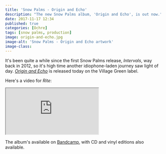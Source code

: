 ```yaml
---
title: 'Snow Palms - Origin and Echo'
description: "The new Snow Palms album, 'Origin and Echo', is out now."
date: 2017-11-17 12:34
published: true
categories: [Ochre]
tags: [snow palms, production]
image: origin-and-echo.jpg
image-alt: 'Snow Palms - Origin and Echo artwork'
image-class:
---
```


It's been quite a while since the first Snow Palms release, _Intervals_, way
back in 2012, so it's high time another idiophone-laden journey saw light of
day. [_Origin and Echo_](https://snowpalms.bandcamp.com/album/origin-and-echo)
is released today on the Village Green label.

Here's a video for _Rite_:

<div class="embed-container">
  <iframe src="https://player.vimeo.com/video/236916519?title=0&byline=0&portrait=0" allowfullscreen></iframe>
</div>

The album's available on [Bandcamp](https://snowpalms.bandcamp.com/), with CD
and vinyl editions also available.
